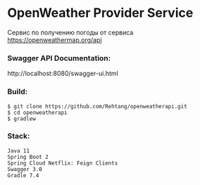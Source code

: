# OpenWeather Provider Service

Сервис по получению погоды от сервиса https://openweathermap.org/api


### Swagger API Documentation: </br>
http://localhost:8080/swagger-ui.html

### Build:
```
$ git clone https://github.com/Rehtang/openweatherapi.git
$ cd openweatherapi
$ gradlew
```

### Stack:
```
Java 11
Spring Boot 2
Spring Cloud Netflix: Feign Clients
Swagger 3.0
Gradle 7.4
```